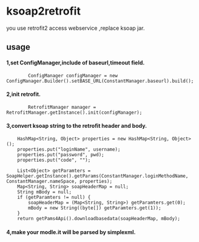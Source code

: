 # ksoap2retrofit
you use retrofit2 access webservice ,replace ksoap jar.

## usage
#### 1,set ConfigManager,include of baseurl,timeout field.
    
            ConfigManager configManager = new ConfigManager.Builder().setBASE_URL(ConstantManager.baseurl).build();
#### 2,init retrofit.
    
            RetrofitManager manager = RetrofitManager.getInstance().init(configManager);
#### 3,convert ksoap string to the retrofit header and body.
    
        HashMap<String, Object> properties = new HashMap<String, Object>();
        properties.put("loginName", username);
        properties.put("password", pwd);
        properties.put("code", "");
        
        List<Object> getParamters = SoapHelper.getInstance().getParams(ConstantManager.loginMethodName, ConstantManager.nameSpace, properties);
        Map<String, String> soapHeaderMap = null;
        String mBody = null;
        if (getParamters != null) {
            soapHeaderMap = (Map<String, String>) getParamters.get(0);
            mBody = new String((byte[]) getParamters.get(1));
        }
        return getPams4Api().downloadbasedata(soapHeaderMap, mBody);
#### 4,make your modle.it will be parsed by simplexml.


